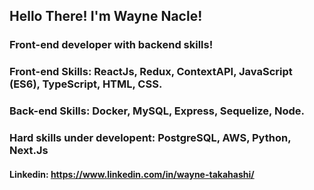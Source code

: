 ## Hello There! I'm Wayne Nacle!

### Front-end developer with backend skills!

### Front-end Skills: ReactJs, Redux, ContextAPI, JavaScript (ES6), TypeScript, HTML, CSS.

### Back-end Skills: Docker, MySQL, Express, Sequelize, Node.

### Hard skills under developent: PostgreSQL, AWS, Python, Next.Js

#### Linkedin: https://www.linkedin.com/in/wayne-takahashi/
